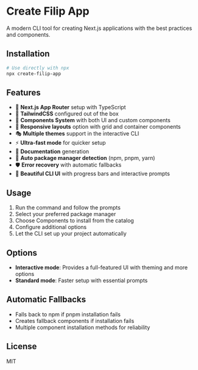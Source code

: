 # Create Filip App

A modern CLI tool for creating Next.js applications with the best practices and components.

## Installation

```bash
# Use directly with npx
npx create-filip-app
```

## Features

- 🚀 **Next.js App Router** setup with TypeScript
- 🎨 **TailwindCSS** configured out of the box
- 🧩 **Components System** with both UI and custom components
- 📱 **Responsive layouts** option with grid and container components
- 🎭 **Multiple themes** support in the interactive CLI
- ⚡ **Ultra-fast mode** for quicker setup
- 📄 **Documentation** generation
- 🔄 **Auto package manager detection** (npm, pnpm, yarn)
- 🛡️ **Error recovery** with automatic fallbacks
- 💅 **Beautiful CLI UI** with progress bars and interactive prompts

## Usage

1. Run the command and follow the prompts
2. Select your preferred package manager
3. Choose Components to install from the catalog
4. Configure additional options
5. Let the CLI set up your project automatically

## Options

- **Interactive mode**: Provides a full-featured UI with theming and more options
- **Standard mode**: Faster setup with essential prompts

## Automatic Fallbacks

- Falls back to npm if pnpm installation fails
- Creates fallback components if installation fails
- Multiple component installation methods for reliability

## License

MIT 